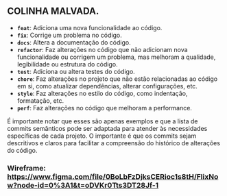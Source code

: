 ## COLINHA MALVADA.

- **`feat`**: Adiciona uma nova funcionalidade ao código.
- **`fix`**: Corrige um problema no código.
- **`docs`**: Altera a documentação do código.
- **`refactor`**: Faz alterações no código que não adicionam nova funcionalidade ou corrigem um problema, mas melhoram a qualidade, legibilidade ou estrutura do código.
- **`test`**: Adiciona ou altera testes do código.
- **`chore`**: Faz alterações no projeto que não estão relacionadas ao código em si, como atualizar dependências, alterar configurações, etc.
- **`style`**: Faz alterações no estilo do código, como indentação, formatação, etc.
- **`perf`**: Faz alterações no código que melhoram a performance.

É importante notar que esses são apenas exemplos e que a lista de commits semânticos pode ser adaptada para atender às necessidades específicas de cada projeto. O importante é que os commits sejam descritivos e claros para facilitar a compreensão do histórico de alterações do código.


### Wireframe: https://www.figma.com/file/0BoLbFzDjksCERioc1s8tH/FlixNow?node-id=0%3A1&t=oDVKr0Tts3DT28Jf-1
